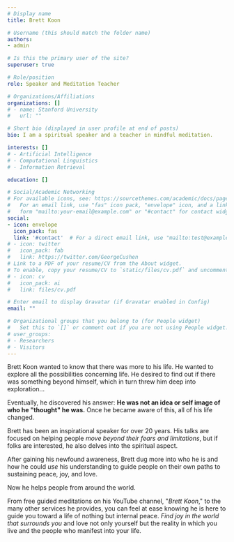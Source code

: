 ```yaml
---
# Display name
title: Brett Koon

# Username (this should match the folder name)
authors:
- admin

# Is this the primary user of the site?
superuser: true

# Role/position
role: Speaker and Meditation Teacher

# Organizations/Affiliations
organizations: []
# - name: Stanford University
#   url: ""

# Short bio (displayed in user profile at end of posts)
bio: I am a spiritual speaker and a teacher in mindful meditation.

interests: []
# - Artificial Intelligence
# - Computational Linguistics
# - Information Retrieval

education: []

# Social/Academic Networking
# For available icons, see: https://sourcethemes.com/academic/docs/page-builder/#icons
#   For an email link, use "fas" icon pack, "envelope" icon, and a link in the
#   form "mailto:your-email@example.com" or "#contact" for contact widget.
social:
- icon: envelope
  icon_pack: fas
  link: '#contact'  # For a direct email link, use "mailto:test@example.org".
# - icon: twitter
#   icon_pack: fab
#   link: https://twitter.com/GeorgeCushen
# Link to a PDF of your resume/CV from the About widget.
# To enable, copy your resume/CV to `static/files/cv.pdf` and uncomment the lines below.
# - icon: cv
#   icon_pack: ai
#   link: files/cv.pdf

# Enter email to display Gravatar (if Gravatar enabled in Config)
email: ""

# Organizational groups that you belong to (for People widget)
#   Set this to `[]` or comment out if you are not using People widget.
# user_groups:
# - Researchers
# - Visitors
---
```


Brett Koon wanted to know that there was more to his life. He wanted to explore all the possibilities concerning life. He desired to find out if there was something beyond himself,  which in turn threw him deep into exploration…

Eventually, he discovered his answer: **He was not an idea or self image of who he "thought" he was.** Once he became aware of this, all of his life changed.

Brett has been an inspirational speaker for over 20 years. His talks are focused on helping people *move beyond their fears and limitations*, but if folks are interested, he also delves into the spiritual aspect.

After gaining his newfound awareness, Brett dug more into who he is and how he could *use* his understanding to guide people on their own paths to sustaining peace, joy, and love.

Now he helps people from around the world.

From free guided meditations on his YouTube channel, "*Brett Koon*," to the many other services he provides, you can feel at ease knowing he is here to guide you toward a life of nothing but internal peace. *Find joy in the world that surrounds you* and love not only yourself but the reality in which you live and the people who manifest into your life.
